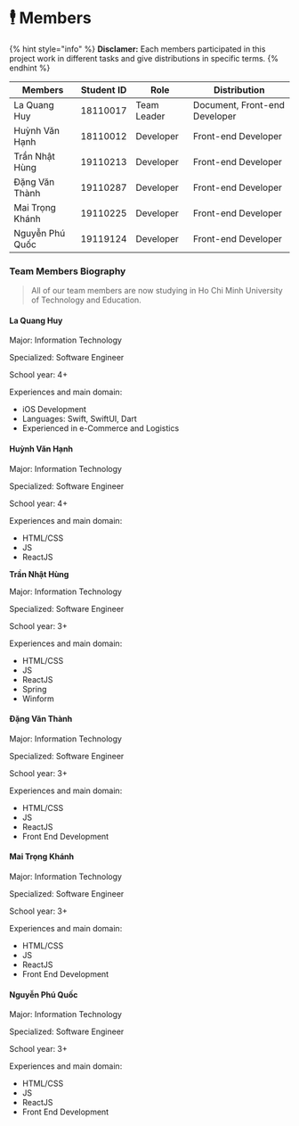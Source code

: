 # 🕴 Members

{% hint style="info" %}
**Disclamer:** Each members participated in this project work in different tasks and give distributions in specific terms.
{% endhint %}

| Members         | Student ID | Role        | Distribution                  |
| --------------- | ---------- | ----------- | ----------------------------- |
| La Quang Huy    | 18110017   | Team Leader | Document, Front-end Developer |
| Huỳnh Văn Hạnh  | 18110012   | Developer   |  Front-end Developer          |
| Trần Nhật Hùng  | 19110213   | Developer   |  Front-end Developer          |
| Đặng Văn Thành  | 19110287   | Developer   |  Front-end Developer          |
| Mai Trọng Khánh | 19110225   | Developer   |  Front-end Developer          |
| Nguyễn Phú Quốc | 19119124   | Developer   |  Front-end Developer          |

### Team Members Biography

> All of our team members are now studying in Ho Chi Minh University of Technology and Education.&#x20;

#### La Quang Huy

Major: Information Technology

Specialized: Software Engineer

School year: 4+

Experiences and main domain:

* iOS Development
* Languages: Swift, SwiftUI, Dart
* Experienced in e-Commerce and Logistics

#### Huỳnh Văn Hạnh

Major: Information Technology&#x20;

Specialized: Software Engineer&#x20;

School year: 4+&#x20;

Experiences and main domain:&#x20;

* HTML/CSS
* JS
* ReactJS

**Trần Nhật Hùng**

Major: Information Technology&#x20;

Specialized: Software Engineer&#x20;

School year: 3+&#x20;

Experiences and main domain:&#x20;

* HTML/CSS
* JS
* ReactJS
* Spring
* Winform

#### Đặng Văn Thành

Major: Information Technology&#x20;

Specialized: Software Engineer&#x20;

School year: 3+&#x20;

Experiences and main domain:&#x20;

* HTML/CSS
* JS
* ReactJS
* Front End Development

#### Mai Trọng Khánh

Major: Information Technology

Specialized: Software Engineer&#x20;

School year: 3+&#x20;

Experiences and main domain:&#x20;

* HTML/CSS
* JS
* ReactJS
* Front End Development

#### Nguyễn Phú Quốc

Major: Information Technology

Specialized: Software Engineer&#x20;

School year: 3+&#x20;

Experiences and main domain:&#x20;

* HTML/CSS
* JS
* ReactJS
* Front End Development
